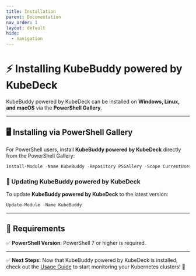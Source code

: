 ```yaml
---
title: Installation
parent: Documentation
nav_order: 1
layout: default
hide:
  - navigation
---
```


# ⚡ Installing KubeBuddy powered by KubeDeck

KubeBuddy powered by KubeDeck can be installed on **Windows, Linux, and macOS** via the **PowerShell Gallery**.

---

## 🖥️ Installing via PowerShell Gallery

For PowerShell users, install **KubeBuddy powered by KubeDeck** directly from the PowerShell Gallery:

```powershell
Install-Module -Name KubeBuddy -Repository PSGallery -Scope CurrentUser
```

### 🔄 Updating KubeBuddy powered by KubeDeck

To update **KubeBuddy powered by KubeDeck** to the latest version:

```powershell
Update-Module -Name KubeBuddy
```

---

## 🔧 Requirements

✅ **PowerShell Version**: PowerShell 7 or higher is required.  

---

✅ **Next Steps:** Now that KubeBuddy powered by KubeDeck is installed, check out the [Usage Guide](/docs/usage) to start monitoring your Kubernetes clusters! 🚀

